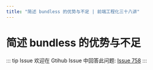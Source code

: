 ```yaml
---
title: "简述 bundless 的优势与不足 | 前端工程化三十八讲"
---
```


# 简述 bundless 的优势与不足

::: tip Issue
欢迎在 Gtihub Issue 中回答此问题: [Issue 758](https://github.com/shfshanyue/Daily-Question/issues/758)
:::
